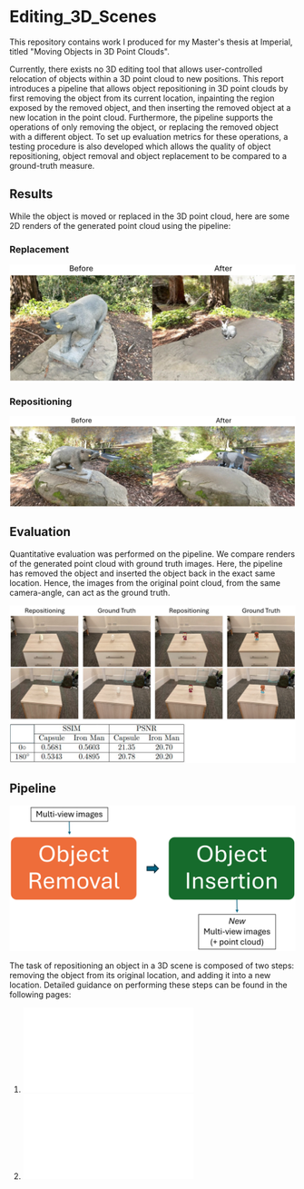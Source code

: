 # Editing_3D_Scenes
This repository contains work I produced for my Master's thesis at Imperial, titled "Moving Objects in 3D Point Clouds". 

Currently, there exists no 3D editing tool that allows user-controlled relocation of objects
within a 3D point cloud to new positions. This report introduces a pipeline that allows object
repositioning in 3D point clouds by first removing the object from its current location, inpainting
the region exposed by the removed object, and then inserting the removed object at a new location
in the point cloud. Furthermore, the pipeline supports the operations of only removing the object,
or replacing the removed object with a different object. To set up evaluation metrics for these
operations, a testing procedure is also developed which allows the quality of object repositioning,
object removal and object replacement to be compared to a ground-truth measure.

## Results

While the object is moved or replaced in the 3D point cloud, here are some 2D renders of the generated point cloud using the pipeline:

### Replacement

![replacement](./media_files/replacement.png)

### Repositioning

![repositioning](./media_files/repositioning.png)

## Evaluation

Quantitative evaluation was performed on the pipeline. We compare renders of the generated point cloud with ground truth images. Here, the pipeline has removed the object and inserted the object back in the exact same location. Hence, the images from the original point cloud, from the same camera-angle, can act as the ground truth.

![Evaluation](./media_files/evaluation.png)

## Pipeline

![pipeline](./media_files/pipeline.png)

The task of repositioning an object in a 3D scene is composed of two steps: removing the object from its original location, and adding it into a new location. Detailed guidance on performing these steps can be found in the following pages:

1. ![Object Removal](./Object_Removal/removal.md)
2. ![Object Insertion](./Object_Insertion/insertion.md)
